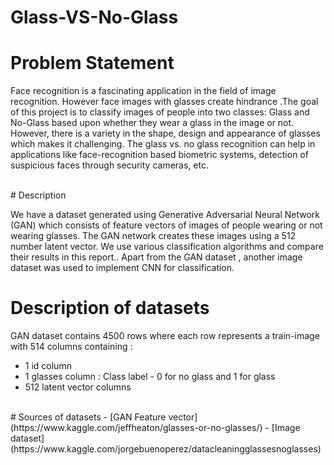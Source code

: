 # Glass-VS-No-Glass

# Problem Statement
Face recognition is a fascinating application in the field of image recognition. However face images with glasses create hindrance .The goal of this project is to classify images of people into two classes: Glass and No-Glass based upon whether they wear a glass in the image or not. However, there is a variety in the shape, design and appearance of glasses which makes it challenging. The glass vs. no glass recognition can help in applications like face-recognition based biometric systems, detection of suspicious faces through security cameras, etc.

<br/>
# Description

We have a dataset generated using Generative Adversarial Neural Network (GAN) which consists of feature vectors of images of people wearing or not wearing glasses. The GAN network creates these images using a 512 number latent vector. We use various classification algorithms and compare their results in this report.. Apart from the GAN dataset , another image dataset was used to implement CNN for classification.

# Description of datasets

GAN dataset contains 4500  rows where each row represents a train-image with 514 columns containing :
- 1 id column
- 1 glasses column : Class label - 0 for no glass and 1 for glass
- 512 latent vector columns


<br/>
# Sources of datasets
- [GAN Feature vector](https://www.kaggle.com/jeffheaton/glasses-or-no-glasses/)
- [Image dataset](https://www.kaggle.com/jorgebuenoperez/datacleaningglassesnoglasses)

